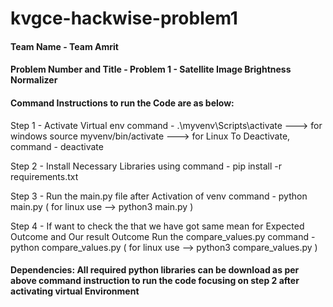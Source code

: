 # kvgce-hackwise-problem1
#### Team Name - Team Amrit
#### Problem Number and Title - Problem 1 - Satellite Image Brightness Normalizer
#### Command Instructions to run the Code are as below:

Step 1 - Activate Virtual env
    command - .\myvenv\Scripts\activate      ---> for windows
                source myvenv/bin/activate   ---> for Linux
    To Deactivate,
    command - deactivate 

Step 2 - Install Necessary Libraries using 
    command - pip install -r requirements.txt

Step 3 - Run the main.py file after Activation of venv
    command - python main.py     ( for linux use --> python3 main.py  )

Step 4 - If want to check the that we have got same mean for Expected Outcome and Our result Outcome
    Run the compare_values.py
    command - python compare_values.py       ( for linux use --> python3 compare_values.py  )

#### Dependencies: All required python libraries can be download as per above command instruction to run the code focusing on step 2 after activating virtual Environment
